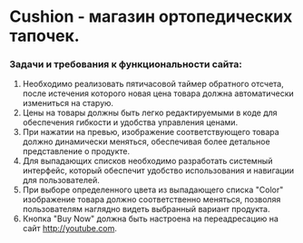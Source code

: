 # Cushion - магазин ортопедических тапочек.
### Задачи и требования к функциональности сайта:
1) Необходимо реализовать пятичасовой таймер обратного отсчета, после истечения которого новая цена товара должна автоматически измениться на старую.
2) Цены на товары должны быть легко редактируемыми в коде для обеспечения гибкости и удобства управления ценами.
3) При нажатии на превью, изображение соответствующего товара должно динамически меняться, обеспечивая более детальное представление о продукте.
4) Для выпадающих списков необходимо разработать системный интерфейс, который обеспечит удобство использования и навигации для пользователей.
5) При выборе определенного цвета из выпадающего списка "Color" изображение товара должно соответственно меняться, позволяя пользователям наглядно видеть выбранный вариант продукта.
6) Кнопка "Buy Now" должна быть настроена на переадресацию на сайт http://youtube.com.
